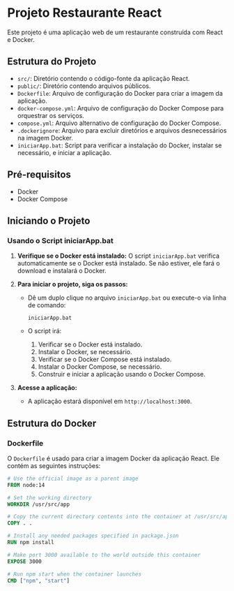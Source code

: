 # Projeto Restaurante React

Este projeto é uma aplicação web de um restaurante construída com React e Docker.

## Estrutura do Projeto

- `src/`: Diretório contendo o código-fonte da aplicação React.
- `public/`: Diretório contendo arquivos públicos.
- `Dockerfile`: Arquivo de configuração do Docker para criar a imagem da aplicação.
- `docker-compose.yml`: Arquivo de configuração do Docker Compose para orquestrar os serviços.
- `compose.yml`: Arquivo alternativo de configuração do Docker Compose.
- `.dockerignore`: Arquivo para excluir diretórios e arquivos desnecessários na imagem Docker.
- `iniciarApp.bat`: Script para verificar a instalação do Docker, instalar se necessário, e iniciar a aplicação.

## Pré-requisitos

- Docker
- Docker Compose

## Iniciando o Projeto

### Usando o Script iniciarApp.bat

1. **Verifique se o Docker está instalado:**
   O script `iniciarApp.bat` verifica automaticamente se o Docker está instalado. Se não estiver, ele fará o download e instalará o Docker.

2. **Para iniciar o projeto, siga os passos:**

   - Dê um duplo clique no arquivo `iniciarApp.bat` ou execute-o via linha de comando:
     ```batch
     iniciarApp.bat
     ```

   - O script irá:
     1. Verificar se o Docker está instalado.
     2. Instalar o Docker, se necessário.
     3. Verificar se o Docker Compose está instalado.
     4. Instalar o Docker Compose, se necessário.
     5. Construir e iniciar a aplicação usando o Docker Compose.

3. **Acesse a aplicação:**
   - A aplicação estará disponível em `http://localhost:3000`.

## Estrutura do Docker

### Dockerfile

O `Dockerfile` é usado para criar a imagem Docker da aplicação React. Ele contém as seguintes instruções:

```Dockerfile
# Use the official image as a parent image
FROM node:14

# Set the working directory
WORKDIR /usr/src/app

# Copy the current directory contents into the container at /usr/src/app
COPY . .

# Install any needed packages specified in package.json
RUN npm install

# Make port 3000 available to the world outside this container
EXPOSE 3000

# Run npm start when the container launches
CMD ["npm", "start"]
